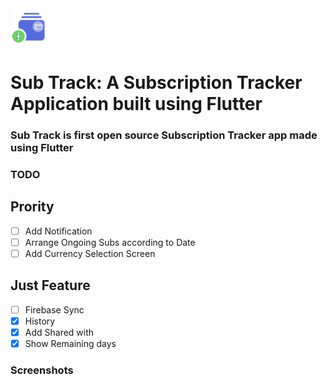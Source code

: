 <img src="assets/launcher_icons/splash_screen.png" width="60px" height="60px" />

# Sub Track: A Subscription Tracker Application built using Flutter

### Sub Track is first open source Subscription Tracker app made using Flutter

### TODO
## Prority
- [ ] Add Notification
- [ ] Arrange Ongoing Subs according to Date
- [ ] Add Currency Selection Screen

## Just Feature
- [ ] Firebase Sync
- [x] History
- [x] Add Shared with
- [x] Show Remaining days

### Screenshots
